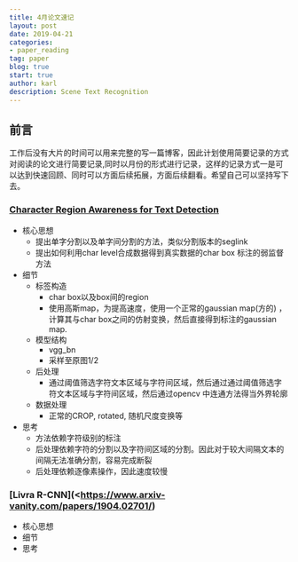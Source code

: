 ```yaml
---
title: 4月论文速记
layout: post
date: 2019-04-21
categories: 
- paper_reading
tag: paper
blog: true
start: true
author: karl
description: Scene Text Recognition
---
```


## 前言  
工作后没有大片的时间可以用来完整的写一篇博客，因此计划使用简要记录的方式对阅读的论文进行简要记录,同时以月份的形式进行记录，这样的记录方式一是可以达到快速回顾、同时可以方面后续拓展，方面后续翻看。希望自己可以坚持写下去。  
### [Character Region Awareness for Text Detection](https://www.arxiv-vanity.com/papers/1904.01941/) 
* 核心思想
    * 提出单字分割以及单字间分割的方法，类似分割版本的seglink
    * 提出如何利用char level合成数据得到真实数据的char box 标注的弱监督方法
* 细节
    * 标签构造
        * char box以及box间的region
        * 使用高斯map，为提高速度，使用一个正常的gaussian map(方的) ，计算其与char box之间的仿射变换，然后直接得到标注的gaussian map. 
    * 模型结构
        * vgg_bn
        * 采样至原图1/2
    * 后处理
        * 通过阈值筛选字符文本区域与字符间区域，然后通过通过阈值筛选字符文本区域与字符间区域，然后通过opencv 中连通方法得当外界轮廓
    * 数据处理
        * 正常的CROP, rotated, 随机尺度变换等
* 思考
    * 方法依赖字符级别的标注
    * 后处理依赖字符的分割以及字符间区域的分割。因此对于较大间隔文本的间隔无法准确分割，容易完成断裂
    * 后处理依赖逐像素操作，因此速度较慢



### [Livra R-CNN](<https://www.arxiv-vanity.com/papers/1904.02701/)

- 核心思想
- 细节
- 思考



